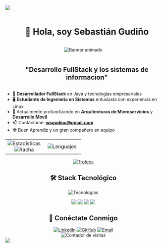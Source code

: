 
<!--
**Sebasthein/Sebasthein** is a ✨ _special_ ✨ repository because its `README.md` (this file) appears on your GitHub profile.

Here are some ideas to get you started:

- 🔭 I’m currently working on ...
- 🌱 I’m currently learning ...
- 👯 I’m looking to collaborate on ...
- 🤔 I’m looking for help with ...
- 💬 Ask me about ...
- 📫 How to reach me: ...
- 😄 Pronouns: ...
- ⚡ Fun fact: ...
-->

<!--horizontal divider(gradiant)-->
<img src="https://user-images.githubusercontent.com/73097560/115834477-dbab4500-a447-11eb-908a-139a6edaec5c.gif">

<!--h1 without bottom border-->
<div id="user-content-toc">
  <ul align="center">
    <summary><h1 style="display: inline-block">🚀 Hola, soy Sebastián Gudiño</h1></summary>
  </ul>
</div>

<!-- Banner personalizado -->
<p align="center">
  <img src="https://readme-typing-svg.demolab.com?font=Fira+Code&size=25&duration=3000&pause=1000&color=2EF70E&background=0F0F0F&center=true&vCenter=true&width=800&height=100&lines=%3E%3E%3E+FullStack+%26+Desarrollo+Web+Developer;%3E%3E%3E+Java+%7C+C%2FC%23+%7C+Spring+Boot+%7C+Python" alt="Banner animado" />
</p>

<!--- snake -->


<!--h2 without bottom border-->
<div id="user-content-toc">
  <ul align="center">
    <summary><h2 style="display: inline-block">"Desarrollo FullStack y los sistemas de informacion"</h2></summary>
  </ul>
</div>

<!--Intro start-->
- 💼 **Desarrollador FullStack** en Java y tecnologías empresariales
- 🖥️ **Estudiante de Ingenieria en Sistemas** entusiasta con experiencia en Linux
- 🌱 Actualmente profundizando en **Arquitecturas de Microservicios** y **Desarrollo Movil**
- 📫 Contáctame: **wsgudino@gmail.com**
- 🛠️ Buen Aprendiz y un gran compañero en equipo
<!--Intro end-->

<!--- stats & Trophy -->
<p align="center">
  <!--- stats (start) -->
  <table align="center">
    <tr>
      <td width="50%" align="center">
        <img src="https://github-readme-stats.vercel.app/api?username=tu-usuario&theme=dark&show_icons=true&count_private=true" alt="Estadísticas" />
        <br/>
        <img src="https://github-readme-streak-stats.herokuapp.com/?user=tu-usuario&theme=dark" alt="Racha" />
      </td>
      <td width="50%" align="center">
        <img src="https://github-readme-stats.vercel.app/api/top-langs/?username=tu-usuario&theme=dark&layout=compact&langs_count=8&hide=html,css,scss" alt="Lenguajes" />
      </td>
    </tr>
  </table>
  <!--- trophy (start) -->
  <a href="https://github.com/ryo-ma/github-profile-trophy">
    <img src="https://github-profile-trophy.vercel.app/?username=tu-usuario&theme=onedark&row=1&column=6" alt="Trofeos" />
  </a>
</p>

<!--Tecnologías-->
<div align="center">
  <h2>🛠️ Stack Tecnológico</h2>
  <img src="https://skillicons.dev/icons?i=java,c,csharp,linux,python,spring,dotnet,php,angular,mysql,postgres,postman,github&perline=7" alt="Tecnologías" />
  
  <!-- Otras tecnologías sin icono disponible -->
  <p align="center">
    <img src="https://img.shields.io/badge/SQL_Server-CC2927?style=for-the-badge&logo=microsoft-sql-server&logoColor=white" />
    <img src="https://img.shields.io/badge/Entity_Framework-512BD4?style=for-the-badge&logo=.net&logoColor=white" />
    <img src="https://img.shields.io/badge/PuTTY-000000?style=for-the-badge&logo=putty&logoColor=white" />
    <img src="https://img.shields.io/badge/macOS-000000?style=for-the-badge&logo=apple&logoColor=white" />
  </p>
</div>

<!--Redes-->
<div align="center">
  <h2>🤝 Conéctate Conmigo</h2>
  <a href="https://linkedin.com/in/tu-perfil" target="_blank"><img src="https://img.shields.io/badge/LinkedIn-0077B5?style=for-the-badge&logo=linkedin&logoColor=white" alt="LinkedIn"/></a>
  <a href="https://github.com/tu-usuario" target="_blank"><img src="https://img.shields.io/badge/GitHub-181717?style=for-the-badge&logo=github&logoColor=white" alt="GitHub"/></a>
  <a href="mailto:tu-email@ejemplo.com" target="_blank"><img src="https://img.shields.io/badge/Email-D14836?style=for-the-badge&logo=gmail&logoColor=white" alt="Email"/></a>
</div>

<!--Visitas-->
<div align="center">
  <img src="https://komarev.com/ghpvc/?username=tu-usuario&label=Profile%20views&color=0e75b6&style=flat" alt="Contador de visitas" />
</div>

<!--horizontal divider(gradiant)-->
<img src="https://user-images.githubusercontent.com/73097560/115834477-dbab4500-a447-11eb-908a-139a6edaec5c.gif">

